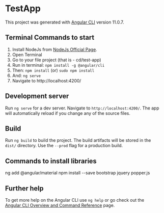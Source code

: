 # TestApp

This project was generated with [Angular CLI](https://github.com/angular/angular-cli) version 11.0.7.

## Terminal Commands to start 

1. Install NodeJs from [NodeJs Official Page](https://nodejs.org/en).
2. Open Terminal
3. Go to your file project (that is - cd/test-app)
4. Run in terminal: ```npm install -g @angular/cli```
5. Then: ```npm install``` (or) ```sudo npm install```
6. And: ```ng serve```
7. Navigate to http://localhost:4200/

## Development server

Run `ng serve` for a dev server. Navigate to `http://localhost:4200/`. The app will automatically reload if you change any of the source files.

## Build

Run `ng build` to build the project. The build artifacts will be stored in the `dist/` directory. Use the `--prod` flag for a production build.

## Commands to install libraries
ng add @angular/material
npm install --save bootstrap jquery popper.js


## Further help

To get more help on the Angular CLI use `ng help` or go check out the [Angular CLI Overview and Command Reference](https://angular.io/cli) page.
